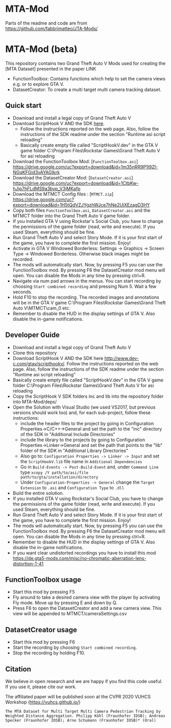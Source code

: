 # MTA-Mod

Parts of the readme and code are from https://github.com/fabbrimatteo/JTA-Mods/

# MTA-Mod (beta)
This repository contains two Grand Theft Auto V Mods used for creating the [MTA Dataset] presented in the paper LINK
- FunctionToolbox: Contains functions which help to set the camera views e.g. or to explore GTA V.
- DatasetCreator: To create a multi target multi camera tracking dataset. 

## Quick start
- Download and install a legal copy of Grand Theft Auto V
- Download ScriptHook V AND the SDK [here](http://www.dev-c.com/gtav/scripthookv/). 
    - Follow the instructions reported on the web page. Also, follow the instructions of the SDK readme under the section "Runtime asi script reloading"
	- Basically create empty file called "ScriptHookV.dev" in the GTA V game folder C:\Program Files\Rockstar Games\Grand Theft Auto V for asi reloading
- Download the FunctionToolbox Mod: [`FunctionToolbox.asi`] https://drive.google.com/uc?export=download&id=1m35nRR9P1I9ZI-NGqKFGid3vAYAGIkrk
- Download the DatasetCreator Mod: [`DatasetCreator.asi`] https://drive.google.com/uc?export=download&id=1CtbKw-hJip7hFLdMS9a3bvp_V3jMKafp
- Download the MTMCT Config files : [`MTMCT.zip`] https://drive.google.com/uc?export=download&id=1H5tQdVZJYgzhWJce7hNe2UjXEzagD3HY
- Copy both files `FunctionToolbox.asi`, `DatasetCreator.asi` and the MTMCT folder into the Grand Theft Auto V game folder.
- If you installed GTA V using Rockstar's Social Club, you have to change the permissions of the game folder (read, write and execute). If you used Steam, everything should be fine.
- Run Grand Theft Auto V and select Story Mode. If it is your first start of the game, you have to complete the first mission. Enjoy!
- Activate in GTA V Windowed Borderless: Settings -> Graphics -> Screen Type -> Windowed Borderless. Otherwise black images might be recorded.
- The mods will automatically start. Now, by pressing F5 you can use the FunctionToolbox mod. By pressing F6 the DatasetCreator mod menu will open. You can disable the Mods in any time by pressing ctrl+R.
- Navigate via num pad arrows in the menus. You can start recording by choosing `Start combined recording` and pressing Num 5. Wait a few seconds.
- Hold F10 to stop the recording. The recorded images and annotations will be in the GTA V game C:\Program Files\Rockstar Games\Grand Theft Auto V\MTMCT\cam_0 etc.
- Remember to disable the HUD in the display settings of GTA V. Also disable the in-game notifications.





## Developer Guide
- Download and install a legal copy of Grand Theft Auto V
- Clone this repository
- Download ScriptHook V AND the SDK here http://www.dev-c.com/gtav/scripthookv/. Follow the instructions reported on the web page. Also, follow the instructions of the SDK readme under the section "Runtime asi script reloading"
- Basically create empty file called "ScriptHookV.dev" in the GTA V game folder C:\Program Files\Rockstar Games\Grand Theft Auto V for asi reloading
- Copy the ScriptHook V SDK folders inc and lib into the repository folder into MTA-Mod/deps/
- Open the Solution with Visual Studio (we used VS2017, but previous versions should work too) and, for each sub-project, follow these instructions:
	- include the header files to the project by going in Configuration Properties->C/C++->General and set the path to the "inc" directory of the SDK in "Additional Include Directories"
	- include the library to the projects by going to Configuration Properties->Linker->General  and set the path that points to the "lib" folder of the SDK in "Additional Library Directories" 
	- Also go to:  `Configuration Properties -> Linker -> Input`  and set the `ScriptHookV.lib` file name in `Additional Dependencies`
	- Go in `Build-Events -> Post-Build-Event` and, under `Command Line` type `xcopy /Y path/to/asi/file path/to/gta/installation/directory`
	- Under `Configuration-Properties -> General` change the `Target Extension` to `.asi` and `Configuration Type` to `.dll`
- Build the entire solution.
- If you installed GTA V using Rockstar's Social Club, you have to change the permissions of the game folder (read, write and execute). If you used Steam, everything should be fine.
- Run Grand Theft Auto V and select Story Mode. If it is your first start of the game, you have to complete the first mission. Enjoy!
- The mods will automatically start. Now, by pressing F5 you can use the FunctionToolbox mod. By pressing F6 the DatasetCreator mod menu will open. You can disable the Mods in any time by pressing ctrl+R.
- Remember to disable the HUD in the display settings of GTA V. Also disable the in-game notifications.
- If you want clear undistorted recordings you have to install this mod  https://de.gta5-mods.com/misc/no-chromatic-aberration-lens-distortion-1-41


## FunctionToolbox usage

- Start this mod by pressing F5
- Fly around to take a desired camera view with the player by activating Fly mode. Move up by pressing E and down by Q.
- Press F6 to open the DatasetCreator and add a new camera view. This view will be appended to MTMCT/cameraSettings.csv


## DatasetCreator usage

- Start this mod by pressing F6
- Start the recording by choosing `Start combined recording`.
- Stop the recording by holding F10.


## Citation

We believe in open research and we are happy if you find this code useful.   
If you use it, please cite our work.

The affiliated paper will be published soon at the CVPR 2020 VUHCS Workshop (https://vuhcs.github.io/)

```
The MTA Dataset for Multi Target Multi Camera Pedestrian Tracking by Weighted Distance Aggregation. Philipp Köhl (Fraunhofer IOSB); Andreas Specker (Fraunhofer IOSB); Arne Schumann (Fraunhofer IOSB)* (Oral)
```




